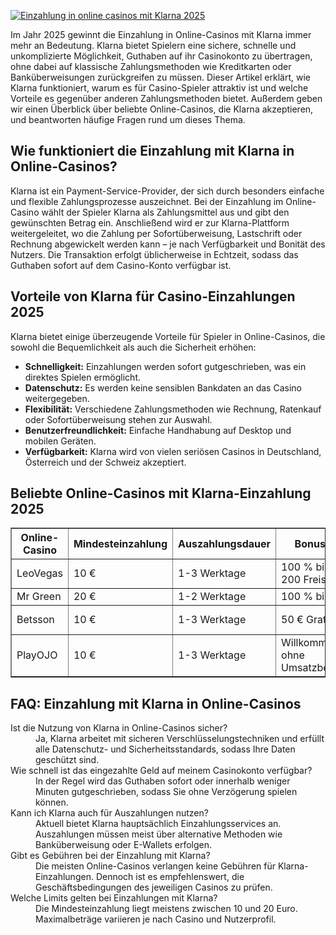 [![Einzahlung in online casinos mit Klarna 2025](https://123-caf.pages.dev/gitsignup.png)](https://vrmoo.ru/Bt82HjjY)

<p>Im Jahr 2025 gewinnt die Einzahlung in Online-Casinos mit Klarna immer mehr an Bedeutung. Klarna bietet Spielern eine sichere, schnelle und unkomplizierte Möglichkeit, Guthaben auf ihr Casinokonto zu übertragen, ohne dabei auf klassische Zahlungsmethoden wie Kreditkarten oder Banküberweisungen zurückgreifen zu müssen. Dieser Artikel erklärt, wie Klarna funktioniert, warum es für Casino-Spieler attraktiv ist und welche Vorteile es gegenüber anderen Zahlungsmethoden bietet. Außerdem geben wir einen Überblick über beliebte Online-Casinos, die Klarna akzeptieren, und beantworten häufige Fragen rund um dieses Thema.</p>  <h2>Wie funktioniert die Einzahlung mit Klarna in Online-Casinos?</h2> <p>Klarna ist ein Payment-Service-Provider, der sich durch besonders einfache und flexible Zahlungsprozesse auszeichnet. Bei der Einzahlung im Online-Casino wählt der Spieler Klarna als Zahlungsmittel aus und gibt den gewünschten Betrag ein. Anschließend wird er zur Klarna-Plattform weitergeleitet, wo die Zahlung per Sofortüberweisung, Lastschrift oder Rechnung abgewickelt werden kann – je nach Verfügbarkeit und Bonität des Nutzers. Die Transaktion erfolgt üblicherweise in Echtzeit, sodass das Guthaben sofort auf dem Casino-Konto verfügbar ist.</p>  <h2>Vorteile von Klarna für Casino-Einzahlungen 2025</h2> <p>Klarna bietet einige überzeugende Vorteile für Spieler in Online-Casinos, die sowohl die Bequemlichkeit als auch die Sicherheit erhöhen:</p> <ul>   <li><strong>Schnelligkeit:</strong> Einzahlungen werden sofort gutgeschrieben, was ein direktes Spielen ermöglicht.</li>   <li><strong>Datenschutz:</strong> Es werden keine sensiblen Bankdaten an das Casino weitergegeben.</li>   <li><strong>Flexibilität:</strong> Verschiedene Zahlungsmethoden wie Rechnung, Ratenkauf oder Sofortüberweisung stehen zur Auswahl.</li>   <li><strong>Benutzerfreundlichkeit:</strong> Einfache Handhabung auf Desktop und mobilen Geräten.</li>   <li><strong>Verfügbarkeit:</strong> Klarna wird von vielen seriösen Casinos in Deutschland, Österreich und der Schweiz akzeptiert.</li> </ul>  <h2>Beliebte Online-Casinos mit Klarna-Einzahlung 2025</h2> <table border="1" cellpadding="8" cellspacing="0">   <thead>     <tr>       <th>Online-Casino</th>       <th>Mindesteinzahlung</th>       <th>Auszahlungsdauer</th>       <th>Bonusangebot</th>       <th>Klarna-Zahlungsoptionen</th>     </tr>   </thead>   <tbody>     <tr>       <td>LeoVegas</td>       <td>10 €</td>       <td>1-3 Werktage</td>       <td>100 % bis 400 € + 200 Freispiele</td>       <td>Sofortüberweisung, Rechnung</td>     </tr>     <tr>       <td>Mr Green</td>       <td>20 €</td>       <td>1-2 Werktage</td>       <td>100 % bis 100 €</td>       <td>Sofortüberweisung</td>     </tr>     <tr>       <td>Betsson</td>       <td>10 €</td>       <td>1-3 Werktage</td>       <td>50 € Gratisguthaben</td>       <td>Rechnung, Lastschrift</td>     </tr>     <tr>       <td>PlayOJO</td>       <td>10 €</td>       <td>1-3 Werktage</td>       <td>Willkommensbonus ohne Umsatzbedingungen</td>       <td>Sofortüberweisung</td>     </tr>   </tbody> </table>  <h2>FAQ: Einzahlung mit Klarna in Online-Casinos</h2> <dl>   <dt>Ist die Nutzung von Klarna in Online-Casinos sicher?</dt>   <dd>Ja, Klarna arbeitet mit sicheren Verschlüsselungstechniken und erfüllt alle Datenschutz- und Sicherheitsstandards, sodass Ihre Daten geschützt sind.</dd>    <dt>Wie schnell ist das eingezahlte Geld auf meinem Casinokonto verfügbar?</dt>   <dd>In der Regel wird das Guthaben sofort oder innerhalb weniger Minuten gutgeschrieben, sodass Sie ohne Verzögerung spielen können.</dd>    <dt>Kann ich Klarna auch für Auszahlungen nutzen?</dt>   <dd>Aktuell bietet Klarna hauptsächlich Einzahlungsservices an. Auszahlungen müssen meist über alternative Methoden wie Banküberweisung oder E-Wallets erfolgen.</dd>    <dt>Gibt es Gebühren bei der Einzahlung mit Klarna?</dt>   <dd>Die meisten Online-Casinos verlangen keine Gebühren für Klarna-Einzahlungen. Dennoch ist es empfehlenswert, die Geschäftsbedingungen des jeweiligen Casinos zu prüfen.</dd>    <dt>Welche Limits gelten bei Einzahlungen mit Klarna?</dt>   <dd>Die Mindesteinzahlung liegt meistens zwischen 10 und 20 Euro. Maximalbeträge variieren je nach Casino und Nutzerprofil.</dd> </dl>
